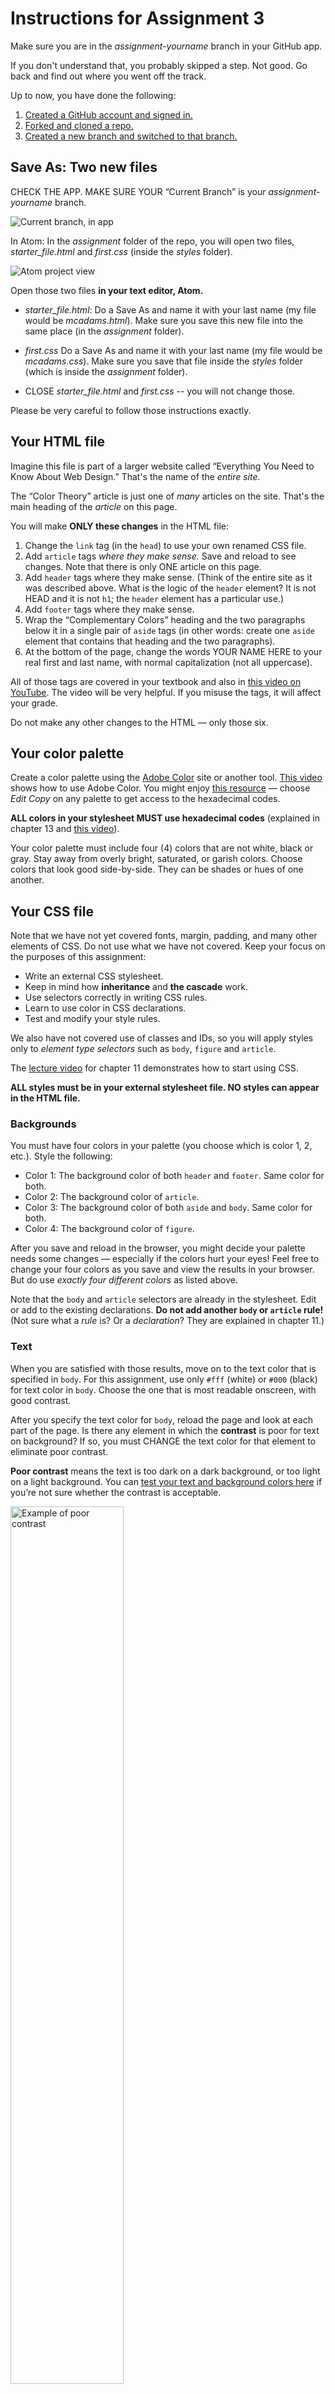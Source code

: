# Instructions for Assignment 3

Make sure you are in the *assignment-yourname* branch in your GitHub app.

If you don't understand that, you probably skipped a step. Not good. Go back and find out where you went off the track.

Up to now, you have done the following:

1. [Created a GitHub account and signed in.](../github_basics)
2. [Forked and cloned a repo.](../README.md)
3. [Created a new branch and switched to that branch.](../git_branches)

## Save As: Two new files

CHECK THE APP. MAKE SURE YOUR “Current Branch” is your *assignment-yourname* branch.

![Current branch, in app](../images/current_branch.png)

In Atom: In the *assignment* folder of the repo, you will open two files, *starter_file.html* and *first.css* (inside the *styles* folder).

![Atom project view](../images/atom-project-view.png)

Open those two files **in your text editor, Atom.**

* *starter_file.html*: Do a Save As and name it with your last name (my file would be *mcadams.html*). Make sure you save this new file into the same place (in the *assignment* folder).

* *first.css* Do a Save As and name it with your last name (my file would be *mcadams.css*). Make sure you save that file inside the *styles* folder (which is inside the *assignment* folder).

* CLOSE *starter_file.html* and *first.css* -- you will not change those.

Please be very careful to follow those instructions exactly.

## Your HTML file

Imagine this file is part of a larger website called “Everything You Need to Know About Web Design.” That's the name of the *entire site.*

The “Color Theory” article is just one of *many* articles on the site. That's the main heading of the *article* on this page.

You will make **ONLY these changes** in the HTML file:

1. Change the `link` tag (in the `head`) to use your own renamed CSS file.
2. Add `article` tags *where they make sense.* Save and reload to see changes. Note that there is only ONE article on this page.
3. Add `header` tags where they make sense. (Think of the entire site as it was described above. What is the logic of the `header` element? It is not HEAD and it is not `h1`; the `header` element has a particular use.)
4. Add `footer` tags where they make sense.
5. Wrap the “Complementary Colors” heading and the two paragraphs below it in a single pair of `aside` tags (in other words: create one `aside` element that contains that heading and the two paragraphs).
6. At the bottom of the page, change the words YOUR NAME HERE to your real first and last name, with normal capitalization (not all uppercase).

All of those tags are covered in your textbook and also in [this
video on YouTube](https://www.youtube.com/watch?v=5ROw8pNE0qc). The video will be very helpful. If you misuse the tags, it will affect your grade.

Do not make any other changes to the HTML — only those six.

## Your color palette

Create a color palette using the [Adobe Color](https://color.adobe.com/) site or another tool. [This video](https://www.youtube.com/watch?v=Um7TVYF0QIU) shows how to use Adobe Color. You might enjoy [this resource](https://color.adobe.com/explore/?filter=most-popular&time=month) — choose *Edit Copy* on any palette to get access to the hexadecimal codes.

**ALL colors in your stylesheet MUST use hexadecimal codes** (explained in chapter 13 and [this video](https://www.youtube.com/watch?v=iJcIlC4yFIQ)).

Your color palette must include four (4) colors that are not white, black or gray. Stay away from overly bright, saturated, or garish colors. Choose colors that look good side-by-side. They can be shades or hues of one another.

## Your CSS file

Note that we have not yet covered fonts, margin, padding, and many other elements of CSS. Do not use what we have not covered. Keep your focus on the purposes of this assignment:

* Write an external CSS stylesheet.
* Keep in mind how **inheritance** and **the cascade** work.
* Use selectors correctly in writing CSS rules.
* Learn to use color in CSS declarations.
* Test and modify your style rules.

We also have not covered use of classes and IDs, so you will apply styles only to *element type selectors* such as `body`, `figure` and `article`.

The [lecture video](https://www.youtube.com/watch?v=W5W4FATwuVk) for chapter 11 demonstrates how to start using CSS.

**ALL styles must be in your external stylesheet file. NO styles can appear in the HTML file.**

### Backgrounds

You must have four colors in your palette (you choose which is color 1, 2, etc.). Style the following:

* Color 1: The background color of both `header` and `footer`. Same color for both.
* Color 2: The background color of `article`.
* Color 3: The background color of both `aside` and `body`. Same color for both.
* Color 4: The background color of `figure`.

After you save and reload in the browser, you might decide your palette needs some changes — especially if the colors hurt your eyes! Feel free to change your four colors as you save and view the results in your browser. But do use *exactly four different colors* as listed above.

Note that the `body` and `article` selectors are already in the stylesheet. Edit or add to the existing declarations. **Do not add another `body` or `article` rule!** (Not sure what a *rule* is? Or a *declaration*? They are explained in chapter 11.)

### Text

When you are satisfied with those results, move on to the text color that is specified in `body`. For this assignment, use only `#fff` (white) or `#000` (black) for text color in `body`. Choose the one that is most readable onscreen, with good contrast.

After you specify the text color for `body`, reload the page and look at each part of the page. Is there any element in which the **contrast** is poor for text on background? If so, you must CHANGE the text color for that element to eliminate poor contrast.

**Poor contrast** means the text is too dark on a dark background, or too light on a light background. You can [test your text and background colors here](https://webaim.org/resources/contrastchecker/) if you’re not sure whether the contrast is acceptable.

<img src="../images/contrast_check.png" alt="Example of poor contrast" width="60%">

### Pseudo classes

The link pseudo-class selectors (`a` elements) are covered in chapter 13.

Note that there are five (5) link pseudo classes, and there is a *required order* for putting them in your stylesheet.

Select colors for all five link pseudo classes that provide **good contrast** with the background color of `figure` -- most of the links on this page are in a `figure` element. Save, reload, and adjust as needed to get good contrast.

**ALL colors in your stylesheet MUST use hexadecimal codes** (explained in chapter 13 and [this video](https://www.youtube.com/watch?v=iJcIlC4yFIQ)).

Now look at your `footer`. Chances are the pseudo-class colors that worked for everything else are not providing a good color experience in your `footer`.

To fix that:

1. Copy the block of all five of your pseudo-class rules.
2. Paste that block below the five rules.
3. For each pseudo-class selector in the second set of five, add the word *footer* at the start.
4. Find and test new colors for the `footer` pseudo classes.

Original:

```
a:link { color: #3371ac; }
```

Footer version:

```
footer a:link { color: #c363b2; }
```

Save and reload often to test, test, test. If anything looks messed up, it is probably because of a typing error. Check your file carefully.

Don't worry about the edges of elements. The text is too close to the edges, and it looks ugly. Just live with it. You will learn how to fix this, using borders, margin and padding, soon enough!

Remember, **the focus of this assignment** is using CSS to apply color to specific elements. Mark up the HTML elements correctly and write the CSS for text and background colors correctly.

## Adjusting colors for pseudo classes

You must use five different colors for the five pseudo classes for this assignment. You may ADD colors that are not in your palette (colors 1 through 4), but keep these added colors in the same range.

You might find it easiest to start with a suitable link color, and then use [Google’s color picker](https://www.google.com/search?q=color+picker) to collect four shades or hues of that color for the other pseudo classes.

Make sure the **contrast** is good for EACH ONE of the five pseudo classes. You can [test your text and background colors here](https://webaim.org/resources/contrastchecker/) if you’re not sure whether the contrast is acceptable.

## Next steps

When you have tested everything and are satisfied with your HTML and CSS, save and close the two files in your text editor.

Then go back to the top of this repo, where all files and folders are listed. Go into the folder named *git_commit_and_sync* and follow the instructions there.

*(References to chapters 11 and 13 and “your textbook” mean [this book](http://learningwebdesign.com/).)*
